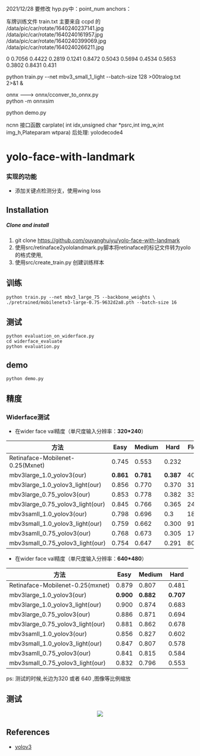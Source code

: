 2021/12/28
要修改 hyp.py中：point_num   anchors：

车牌训练文件 train.txt
 主要来自 ccpd 的
/data/pic/car/rotate/1640240237141.jpg
/data/pic/car/rotate/1640240161957.jpg
/data/pic/car/rotate/1640240399069.jpg
/data/pic/car/rotate/1640240266211.jpg

0 0.7056 0.4422 0.2819 0.1241 0.8472 0.5043 0.5694 0.4534 0.5653 0.3802 0.8431 0.431

python train.py --net mbv3_small_1_light  --batch-size 128   >00tralog.txt 2>&1 &



onnx   --->  onnx/cconver_to_onnx.py     
python -m   onnxsim 


python  demo.py

ncnn  接口函数 
carplate( int idx,unsigned char *psrc,int img_w,int img_h,Plateparam  wtpara)
后处理:
yolodecode4







# yolo-face-with-landmark

### 实现的功能
- 添加关键点检测分支，使用wing loss

## Installation
##### Clone and install
1. git clone https://github.com/ouyanghuiyu/yolo-face-with-landmark
2. 使用src/retinaface2yololandmark.py脚本将retinaface的标记文件转为yolo的格式使用,
3. 使用src/create_train.py 创建训练样本

## 训练
```
python train.py --net mbv3_large_75 --backbone_weights \
./pretrained/mobilenetv3-large-0.75-9632d2a8.pth --batch-size 16 
```

## 测试 
```
python evaluation_on_widerface.py
cd widerface_evaluate
python evaluation.py
```

## demo
```
python demo.py
```

## 精度
### Widerface测试
- 在wider face val精度（单尺度输入分辨率：**320*240**）
 
 方法|Easy|Medium|Hard|Flops
------|--------|----------|--------|--------
Retinaface-Mobilenet-0.25(Mxnet)  |0.745|0.553|0.232
mbv3large_1.0_yolov3(our)  |**0.861**|**0.781**|**0.387**|405M
mbv3large_1.0_yolov3_light(our)  |0.856|0.770|0.370|311M
mbv3large_0.75_yolov3(our)  |0.853|0.778|0.382|334M
mbv3large_0.75_yolov3_light(our)  |0.845|0.766|0.365|240M
mbv3samll_1.0_yolov3(our)  |0.798|0.696|0.3|185M
mbv3small_1.0_yolov3_light(our)  |0.759|0.662|0.300|91M
mbv3samll_0.75_yolov3(our)  |0.768|0.673|0.305|174M
mbv3small_0.75_yolov3_light(our)  |0.754|0.647|0.291|80M
- 在wider face val精度（单尺度输入分辨率：**640*480**） 

方法|Easy|Medium|Hard 
------|--------|----------|--------
Retinaface-Mobilenet-0.25(mxnet)  |0.879|0.807|0.481
mbv3large_1.0_yolov3(our)  |**0.900**|**0.882**|**0.707**
mbv3large_1.0_yolov3_light(our)  |0.900|0.874|0.683
mbv3large_0.75_yolov3(our)  |0.886|0.871|0.694|
mbv3large_0.75_yolov3_light(our)  |0.881|0.862|0.678
mbv3samll_1.0_yolov3(our)  |0.856|0.827|0.602
mbv3small_1.0_yolov3_light(our)  |0.847|0.807|0.578
mbv3samll_0.75_yolov3(our)  |0.841|0.815|0.584
mbv3small_0.75_yolov3_light(our)  |0.832|0.796|0.553

ps: 测试的时候,长边为320 或者 640 ,图像等比例缩放

## 测试
<p align="center"><img src="test_imgs/selfie.jpg"\></p>




## References
- [yolov3](https://github.com/ultralytics/yolov3)
